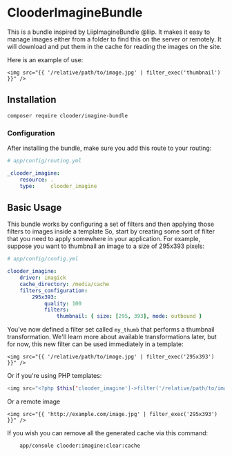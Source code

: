 ClooderImagineBundle
=================

This is a bundle inspired by LiipImagineBundle @liip. It makes it easy to manage images either from a folder to find this on the server or remotely. It will download and put them in the cache for reading the images on the site.

Here is an example of use:

	<img src="{{ '/relative/path/to/image.jpg' | filter_exec('thumbnail') }}" />


## Installation

	composer require clooder/imagine-bundle


### Configuration

After installing the bundle, make sure you add this route to your routing:

``` yaml
# app/config/routing.yml

_clooder_imagine:
    resource: .
    type:     clooder_imagine
```


## Basic Usage

This bundle works by configuring a set of filters and then applying those
filters to images inside a template So, start by creating some sort of filter
that you need to apply somewhere in your application. For example, suppose
you want to thumbnail an image to a size of 295x393 pixels:

``` yaml
# app/config/config.yml

clooder_imagine:
    driver: imagick
    cache_directory: /media/cache
    filters_configuration:
        295x393:
            quality: 100
            filters:
                thumbnail: { size: [295, 393], mode: outbound }
```

You've now defined a filter set called `my_thumb` that performs a thumbnail transformation.
We'll learn more about available transformations later, but for now, this
new filter can be used immediately in a template:

``` jinja 
<img src="{{ '/relative/path/to/image.jpg' | filter_exec('295x393') }}" />
```

Or if you're using PHP templates:

``` php
<img src="<?php $this['clooder_imagine']->filter('/relative/path/to/image.jpg', '295x393') ?>" />
```
Or a remote image

``` jinja 
<img src="{{ 'http://example.com/image.jpg' | filter_exec('295x393') }}" />
```

If you wish you can remove all the generated cache via this command:

		app/console clooder:imagine:clear:cache
